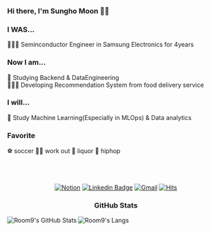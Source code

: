 ### Hi there, I'm Sungho Moon 👋🏻

### I WAS...
👨🏻‍🔧 Seminconductor Engineer in Samsung Electronics for 4years

### Now I am...
🌱 Studying Backend & DataEngineering\
👨🏻‍💻 Developing Recommendation System from food delivery service

### I will...
👥 Study Machine Learning(Especially in MLOps) & Data analytics

### Favorite

⚽️ soccer 🏋🏻 work out 🍾 liquor 🎤 hiphop

<br />
<br />

<div align=center>

[![Notion](https://img.shields.io/badge/-Notion-black?style=flat-square&logo=Notion&logoColor=white&link=https://www.linkedin.com/in/yjmoon/)](https://www.notion.so/ee6a9c3dc0ab439a8905685b1df55042/)
[![Linkedin Badge](https://img.shields.io/badge/-LinkedIn-blue?style=flat-square&logo=Linkedin&logoColor=white&link=https://www.linkedin.com/in/yjmoon/)](https://www.linkedin.com/in/sung-ho-moon-706621214/)
[![Gmail](https://img.shields.io/badge/Gmail-D14836?style=flat-square&logo=gmail&logoColor=white)](mailto:miiny3524@gmail.com)
[![Hits](https://hits.seeyoufarm.com/api/count/incr/badge.svg?url=https%3A%2F%2Fgithub.com%2FRoom9&count_bg=%2379C83D&title_bg=%23555555&icon=probot.svg&icon_color=%23E7E7E7&title=hits&edge_flat=false)](https://hits.seeyoufarm.com)


### GitHub Stats

<div align=center>

<img align="left" alt="Room9's GitHub Stats" src="https://github-readme-stats.vercel.app/api?username=Room9&show_icons=true&hide_border=true" />
<img align="left" alt="Room9's Langs" src="https://github-readme-stats.vercel.app/api/top-langs/?username=Room9&layout=compact" />


<!--
### Languages and Tools:

<img align="left" alt="Visual Studio Code" width="26px" src="https://raw.githubusercontent.com/github/explore/80688e429a7d4ef2fca1e82350fe8e3517d3494d/topics/visual-studio-code/visual-studio-code.png" />
<img align="left" alt="Python" width="26px" src="https://blog.kakaocdn.net/dn/cvoxQ0/btqBFNMhwXt/btqiFB0YXNnvm7PYzK1GHK/img.png" />
<img align="left" alt="Django" width="26px" src="https://i7.pngguru.com/preview/10/113/180/django-web-development-web-framework-python-software-framework-django.jpg" />
<img align="left" alt="C" width="26px" src="https://cdn.iconscout.com/icon/free/png-512/c-programming-569564.png" />
<img align="left" alt="HTML5" width="26px" src="https://raw.githubusercontent.com/github/explore/80688e429a7d4ef2fca1e82350fe8e3517d3494d/topics/html/html.png" />
<img align="left" alt="CSS3" width="26px" src="https://raw.githubusercontent.com/github/explore/80688e429a7d4ef2fca1e82350fe8e3517d3494d/topics/css/css.png" />
<img align="left" alt="SQL" width="26px" src="https://raw.githubusercontent.com/github/explore/80688e429a7d4ef2fca1e82350fe8e3517d3494d/topics/sql/sql.png" />
<img align="left" alt="MySQL" width="26px" src="https://raw.githubusercontent.com/github/explore/80688e429a7d4ef2fca1e82350fe8e3517d3494d/topics/mysql/mysql.png" />
<img align="left" alt="Git" width="26px" src="https://raw.githubusercontent.com/github/explore/80688e429a7d4ef2fca1e82350fe8e3517d3494d/topics/git/git.png" />
<img align="left" alt="GitHub" width="26px" src="https://raw.githubusercontent.com/github/explore/78df643247d429f6cc873026c0622819ad797942/topics/github/github.png" />


<br />
<br />

**Room9/Room9** is a ✨ _special_ ✨ repository because its `README.md` (this file) appears on your GitHub profile.

Here are some ideas to get you started:

- 🔭 I’m currently working on ...
- 🌱 I’m currently learning ...
- 👯 I’m looking to collaborate on ...
- 🤔 I’m looking for help with ...
- 💬 Ask me about ...
- 📫 How to reach me: ...
- 😄 Pronouns: ...
- ⚡ Fun fact: ...
-->
